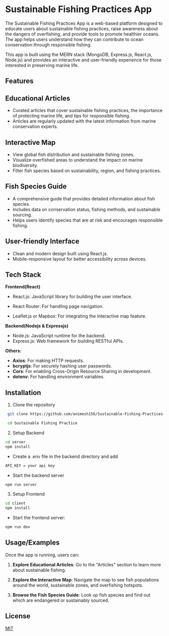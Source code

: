 
# Sustainable Fishing Practices App

The Sustainable Fishing Practices App is a web-based platform designed to educate users about sustainable fishing practices, raise awareness about the dangers of overfishing, and provide tools to promote healthier oceans. The app helps users understand how they can contribute to ocean conservation through responsible fishing.


This app is built using the MERN stack (MongoDB, Express.js, React.js, Node.js) and provides an interactive and user-friendly experience for those interested in preserving marine life.

## Features

## Educational Articles
- Curated articles that cover sustainable fishing practices, the importance of protecting marine life, and tips for responsible fishing.
- Articles are regularly updated with the latest information from marine conservation experts.


## Interactive Map
- View global fish distribution and sustainable fishing zones.
- Visualize overfished areas to understand the impact on marine biodiversity.
- Filter fish species based on sustainability, region, and fishing practices.

## Fish Species Guide
- A comprehensive guide that provides detailed information about fish species.
- Includes data on conservation status, fishing methods, and sustainable sourcing.
- Helps users identify species that are at risk and encourages responsible fishing.

## User-friendly Interface
- Clean and modern design built using React.js.
- Mobile-responsive layout for better accessibility across devices.
## Tech Stack

**Frontend(React)**
- React.js: JavaScript library for building the user interface.
- React Router: For handling page navigation.

- Leaflet.js or Mapbox: For integrating the interactive map feature.


**Backend(Nodejs & Expressjs)**
- Node.js: JavaScript runtime for the backend.
- Express.js: Web framework for building RESTful APIs.

**Others:**
- **Axios**: For making HTTP requests.
- **bcryptjs**: For securely hashing user passwords.
- **Cors**: For enabling Cross-Origin Resource Sharing in development.
- **dotenv**: For handling environment variables.

## Installation

1. Clone the repository

```bash
 git clone https://github.com/animesh156/Sustainable-Fishing-Practices-App.git

 cd Sustainable Fishing Practice
```


2. Setup Backend

```bash
cd server
npm install

```

- Create a .env file in the backend directory and add
 ```bash
 API_KEY = your api key
```

- Start the backend server
 ```bash
 npm run server
```


3. Setup Frontend

```bash
cd client
npm install

```

- Start the frontend server:
 ```bash
 npm run dev
```
## Usage/Examples

Once the app is running, users can:

1. **Explore Educational Articles**: Go to the "Articles" section to learn more about sustainable fishing.

2. **Explore the Interactive Map**: Navigate the map to see fish populations around the world, sustainable zones, and overfishing hotspots.

3. **Browse the Fish Species Guide**: Look up fish species and find out which are endangered or sustainably sourced.


## License

[MIT](https://choosealicense.com/licenses/mit/)

